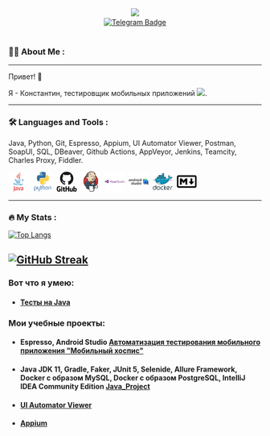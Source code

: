 <div id="header" align="center">
  <img src="https://media.giphy.com/media/RbDKaczqWovIugyJmW/giphy.gif" width="250"/>
</div>
<div id="badges" align="center">
  <a href="https://t.me/Big_moto">
    <img src="https://img.shields.io/badge/Telegram-blue?style=for-the-badge&logo=Telegram&logoColor=white" alt="Telegram Badge"/>
  </a>
</div>
 <img src="https://komarev.com/ghpvc/?username=Kostya5885&style=flat-square&color=blue" alt=""/>

 ### :man_technologist: About Me :

  ---
  
Привет! :wave:

Я - Константин, тестировщик мобильных приложений <img src="https://media.giphy.com/media/WUlplcMpOCEmTGBtBW/giphy.gif" width="30">.
 
  ---

### :hammer_and_wrench: Languages and Tools :
  Java, Python, Git, Espresso, Appium, UI Automator Viewer, Postman, SoapUI, SQL, DBeaver, Github Actions, AppVeyor, Jenkins, Teamcity, Charles Proxy, Fiddler. 

<div>
  <img src="https://github.com/devicons/devicon/blob/master/icons/java/java-original-wordmark.svg" title="Java" alt="Java" width="40" height="40"/>&nbsp;
  <img src="https://github.com/devicons/devicon/blob/master/icons/python/python-original-wordmark.svg" width="40" height="40"/>&nbsp;
  <img src="https://github.com/devicons/devicon/blob/master/icons/github/github-original-wordmark.svg" width="40" height="40"/>&nbsp;
  <img src="https://github.com/devicons/devicon/blob/master/icons/jenkins/jenkins-original.svg" width="40" height="40"/>&nbsp;
  <img src="https://github.com/devicons/devicon/blob/master/icons/visualstudio/visualstudio-plain-wordmark.svg" width="40" height="40"/>&nbsp;
  <img src="https://github.com/devicons/devicon/blob/master/icons/androidstudio/androidstudio-original-wordmark.svg" width="40" height="40"/>&nbsp;
  <img src="https://github.com/devicons/devicon/blob/master/icons/docker/docker-original-wordmark.svg" width="40" height="40"/>&nbsp;
  <img src="https://github.com/devicons/devicon/blob/master/icons/markdown/markdown-original.svg" width="40" height="40"/>&nbsp;
 
  ---

### :fire: My Stats :
   
 [![Top Langs](https://github-readme-stats.vercel.app/api/top-langs/?username=Kostya5885&layout=compact&theme=vision-friendly-dark)](https://github.com/anuraghazra/github-readme-stats)
 
 [![GitHub Streak](http://github-readme-streak-stats.herokuapp.com?user=Kostya5885&theme=dark&background=000000)](https://git.io/streak-stats)
  ---
  
### Вот что я умею:

+ #### [Тесты на Java](https://github.com/Kostya5885/Java_Project/blob/master/src/test/java/ru/netology/test/DebitCardPaymentTest.java)

### Мои учебные проекты:

+ ####  Espresso, Android Studio [Автоматизация тестирования мобильного приложения  "Мобильный хоспис"]()

+ #### Java JDK 11, Gradle, Faker, JUnit 5, Selenide, Allure Framework,  Docker с образом MySQL, Docker с образом PostgreSQL, IntelliJ IDEA Community Edition [Java_Project](https://github.com/Kostya5885/Java_Project)

+ #### [UI Automator Viewer]()

+ #### [Appium]()
